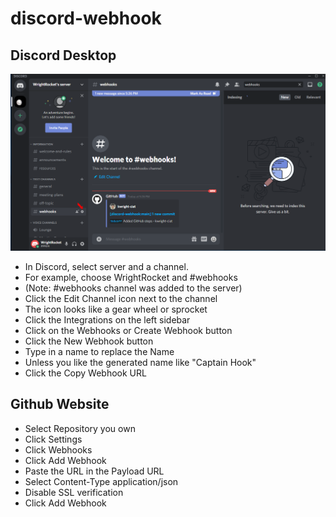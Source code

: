 # discord-webhook

## Discord Desktop
![Discord Channel Settings](/images/discord-webhook-1.PNG)
* In Discord, select server and a channel.
* For example, choose WrightRocket and #webhooks
* (Note: #webhooks channel was added to the server)
* Click the Edit Channel icon next to the channel
* The icon looks like a gear wheel or sprocket
* Click the Integrations on the left sidebar
* Click on the Webhooks or Create Webhook button
* Click the New Webhook button
* Type in a name to replace the Name 
* Unless you like the generated name like "Captain Hook"
* Click the Copy Webhook URL

## Github Website
* Select Repository you own
* Click Settings 
* Click Webhooks
* Click Add Webhook
* Paste the URL in the Payload URL
* Select Content-Type application/json
* Disable SSL verification
* Click Add Webhook

